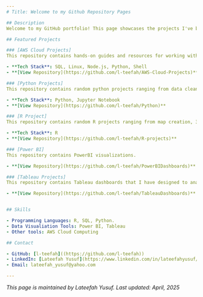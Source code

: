 ```yaml
---
# Title: Welcome to my Github Repository Pages

## Description
Welcome to my GitHub portfolio! This page showcases the projects I've been working on. Feel free to explore the repositories and reach out if you have any questions or collaboration ideas.

## Featured Projects

### [AWS Cloud Projects]
This repository contains hands-on guides and resources for working with various AWS services, including EC2, VPC, S3, IAM, Lambda, RDS, and more. It includes creating, moving and maintaining a database, hosting a website on AWS EC2 instance, load balancing, AWS CloudFormation, and using AWS Lambda for automation projects.

- **Tech Stack**: SQL, Linux, Node.js, Python, Shell
- **[View Repository](https://github.com/l-teefah/AWS-Cloud-Projects)**

### [Python Projects]
This repository contains random python projects ranging from data cleaning and visualization to Machine Learning. 

- **Tech Stack**: Python, Jupyter Notebook
- **[View Repository](https://github.com/l-teefah/Python)**

### [R Project]
This repository contains random R projects ranging from map creation, 3D interactive visualization, automated regression report, Machine Learning and Sentiment analysis. 

- **Tech Stack**: R
- **[View Repository](https://github.com/l-teefah/R-projects)**

### [Power BI]
This repository contains PowerBI visualizations. 

- **[View Repository](https://github.com/l-teefah/PowerBIDashboards)**

### [Tableau Projects]
This repository contains Tableau dashboards that I have designed to analyze and visualize key insights from different data sources. The dashboard is built using Tableau Desktop.

- **[View Repository](https://github.com/l-teefah/TableauDashboards)** - Brief description


## Skills

- Programming Languages: R, SQL, Python.
- Data Visualiation Tools: Power BI, Tableau
- Other tools: AWS Cloud Computing

## Contact

- GitHub: [l-teefah]((https://github.com/l-teefah))
- LinkedIn: [Lateefah Yusuf](https://www.linkedin.com/in/lateefahyusuf/)
- Email: lateefah_yusuf@yahoo.com

---
```


*This page is maintained by Lateefah Yusuf. Last updated: April, 2025*
